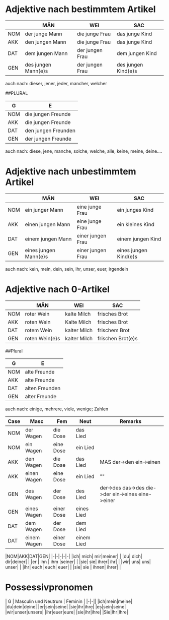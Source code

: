 # Adjektive nach bestimmtem Artikel

||MÄN  |  WEI | SAC |
|-|-|-|-|
|NOM|der junge Mann | die junge Frau| das junge Kind |
|AKK|den jungen Mann |  die junge Frau| das junge Kind |
|DAT|dem jungen Mann | der jungen Frau| dem jungen Kind |
|GEN|des jungen Mann(e)s | der jungen Frau| des jungen Kind(e)s |

auch nach: dieser, jener, jeder, mancher, welcher

##PLURAL

| G | E |
|-|-|
|NOM |die jungen Freunde|
|AKK |die jungen Freunde|
|DAT |den jungen Freunden|
|GEN |der jungen Freunde|

auch nach: diese, jene, manche, solche, welche, alle, keine, meine, deine....


# Adjektive nach unbestimmtem Artikel

||MÄN  | WEI  | SAC |
|-|-|-|-|
|NOM|ein junger Mann | eine junge Frau| ein junges Kind |
|AKK|einen jungen Mann | eine junge Frau| ein kleines Kind |
|DAT|einem jungen Mann | einer jungen Frau| einem jungen Kind |
|GEN|eines jungen Mann(e)s | einer jungen Frau| eines jungen Kind(e)s |

auch nach: kein, mein, dein, sein, ihr, unser, euer, irgendein


# Adjektive nach 0-Artikel

||MÄN  | WEI | SAC | 
|-|-|-|-|
|NOM|roter Wein| kalte Milch| frisches Brot|
|AKK|roten Wein| Kalte Milch| frisches Brot|
|DAT|rotem Wein| kalter Milch| frischem Brot|
|GEN|roten Wein(e)s| kalter Milch| frischen Brot(e)s|

##Plural

| G | E |
|-|-|
|NOM| alte Freunde|
|AKK| alte Freunde|
|DAT| alten Freunden|
|GEN| alter Freunde|


auch nach: einige, mehrere, viele, wenige; Zahlen


| Case | Masc | Fem | Neut | Remarks |
|---|---|---|---|---|
|NOM|der Wagen | die Dose| das Lied| |
|NOM|ein Wagen | eine Dose| ein Lied| |
|AKK|den Wagen | die Dose| das Lied| MAS der->den ein->einen|
|AKK|einen Wagen | eine Dose| ein Lied| "" |
|GEN|des Wagen | der Dose| des Lied| der->des das->des die->der ein->eines eine->einer|
|GEN|eines Wagen | einer Dose| eines Lied| |
|DAT|dem Wagen | der Dose| dem Lied| |
|DAT|einem Wagen | einer Dose| einem Lied| |


|NOM|AKK|DAT|GEN| 
|-|-|-|-|-|
|ich| mich| mir|meiner| |
|du| dich| dir|deiner| |
|er | ihn |  ihm |seiner| | 
|sie| sie| ihrer| ihr|  |
|wir| uns| uns| unser|  |
|ihr| euch| euch| euer|  |
|sie| sie | ihnen| ihrer|  |


# Possessivpronomen



| G | Masculin und Neutrum | Feminin |
|-|-||
|ich|mein|meine|
|du|dein|deine|
|er|sein|seine|
|sie|ihr|ihre|
|es|sein|seine|
|wir|unser|unsere|
|ihr|euer|eure|
|sie|ihr|ihre|
|Sie|Ihr|Ihre|


